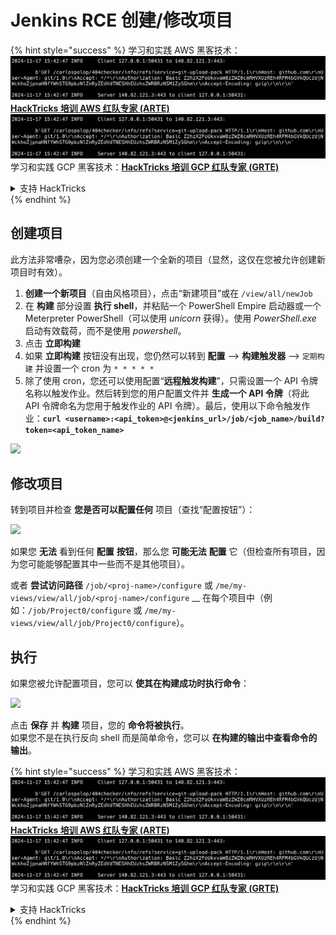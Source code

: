 # Jenkins RCE 创建/修改项目

{% hint style="success" %}
学习和实践 AWS 黑客技术：<img src="../../.gitbook/assets/image (1).png" alt="" data-size="line">[**HackTricks 培训 AWS 红队专家 (ARTE)**](https://training.hacktricks.xyz/courses/arte)<img src="../../.gitbook/assets/image (1).png" alt="" data-size="line">\
学习和实践 GCP 黑客技术：<img src="../../.gitbook/assets/image (2).png" alt="" data-size="line">[**HackTricks 培训 GCP 红队专家 (GRTE)**<img src="../../.gitbook/assets/image (2).png" alt="" data-size="line">](https://training.hacktricks.xyz/courses/grte)

<details>

<summary>支持 HackTricks</summary>

* 查看 [**订阅计划**](https://github.com/sponsors/carlospolop)!
* **加入** 💬 [**Discord 群组**](https://discord.gg/hRep4RUj7f) 或 [**Telegram 群组**](https://t.me/peass) 或 **关注** 我们的 **Twitter** 🐦 [**@hacktricks\_live**](https://twitter.com/hacktricks\_live)**.**
* **通过向** [**HackTricks**](https://github.com/carlospolop/hacktricks) 和 [**HackTricks Cloud**](https://github.com/carlospolop/hacktricks-cloud) GitHub 仓库提交 PR 分享黑客技巧。

</details>
{% endhint %}

## 创建项目

此方法非常嘈杂，因为您必须创建一个全新的项目（显然，这仅在您被允许创建新项目时有效）。

1. **创建一个新项目**（自由风格项目），点击“新建项目”或在 `/view/all/newJob`
2. 在 **构建** 部分设置 **执行 shell**，并粘贴一个 PowerShell Empire 启动器或一个 Meterpreter PowerShell（可以使用 _unicorn_ 获得）。使用 _PowerShell.exe_ 启动有效载荷，而不是使用 _powershell_。
3. 点击 **立即构建**
1. 如果 **立即构建** 按钮没有出现，您仍然可以转到 **配置** --> **构建触发器** --> `定期构建` 并设置一个 cron 为 `* * * * *`
2. 除了使用 cron，您还可以使用配置“**远程触发构建**”，只需设置一个 API 令牌名称以触发作业。然后转到您的用户配置文件并 **生成一个 API 令牌**（将此 API 令牌命名为您用于触发作业的 API 令牌）。最后，使用以下命令触发作业：**`curl <username>:<api_token>@<jenkins_url>/job/<job_name>/build?token=<api_token_name>`**

![](<../../.gitbook/assets/image (165).png>)

## 修改项目

转到项目并检查 **您是否可以配置任何** 项目（查找“配置按钮”）：

![](<../../.gitbook/assets/image (265).png>)

如果您 **无法** 看到任何 **配置** **按钮**，那么您 **可能无法** **配置** 它（但检查所有项目，因为您可能能够配置其中一些而不是其他项目）。

或者 **尝试访问路径** `/job/<proj-name>/configure` 或 `/me/my-views/view/all/job/<proj-name>/configure` \_\_ 在每个项目中（例如：`/job/Project0/configure` 或 `/me/my-views/view/all/job/Project0/configure`）。

## 执行

如果您被允许配置项目，您可以 **使其在构建成功时执行命令**：

![](<../../.gitbook/assets/image (98).png>)

点击 **保存** 并 **构建** 项目，您的 **命令将被执行**。\
如果您不是在执行反向 shell 而是简单命令，您可以 **在构建的输出中查看命令的输出**。

{% hint style="success" %}
学习和实践 AWS 黑客技术：<img src="../../.gitbook/assets/image (1).png" alt="" data-size="line">[**HackTricks 培训 AWS 红队专家 (ARTE)**](https://training.hacktricks.xyz/courses/arte)<img src="../../.gitbook/assets/image (1).png" alt="" data-size="line">\
学习和实践 GCP 黑客技术：<img src="../../.gitbook/assets/image (2).png" alt="" data-size="line">[**HackTricks 培训 GCP 红队专家 (GRTE)**<img src="../../.gitbook/assets/image (2).png" alt="" data-size="line">](https://training.hacktricks.xyz/courses/grte)

<details>

<summary>支持 HackTricks</summary>

* 查看 [**订阅计划**](https://github.com/sponsors/carlospolop)!
* **加入** 💬 [**Discord 群组**](https://discord.gg/hRep4RUj7f) 或 [**Telegram 群组**](https://t.me/peass) 或 **关注** 我们的 **Twitter** 🐦 [**@hacktricks\_live**](https://twitter.com/hacktricks\_live)**.**
* **通过向** [**HackTricks**](https://github.com/carlospolop/hacktricks) 和 [**HackTricks Cloud**](https://github.com/carlospolop/hacktricks-cloud) GitHub 仓库提交 PR 分享黑客技巧。

</details>
{% endhint %}
